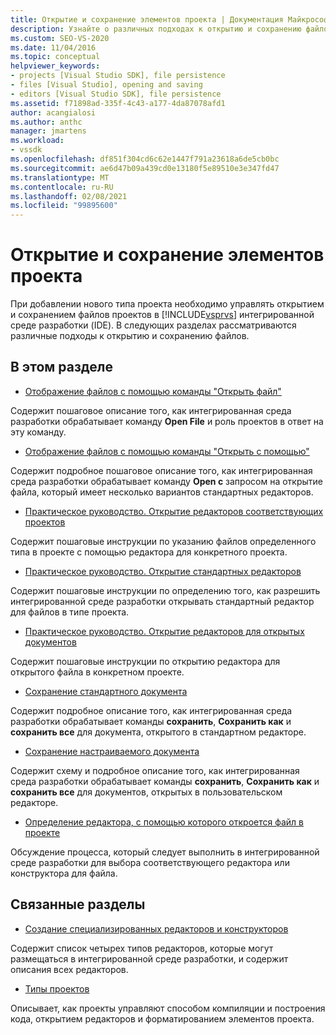 ```yaml
---
title: Открытие и сохранение элементов проекта | Документация Майкрософт
description: Узнайте о различных подходах к открытию и сохранению файлов для нового типа проекта в интегрированной среде разработки Visual Studio.
ms.custom: SEO-VS-2020
ms.date: 11/04/2016
ms.topic: conceptual
helpviewer_keywords:
- projects [Visual Studio SDK], file persistence
- files [Visual Studio], opening and saving
- editors [Visual Studio SDK], file persistence
ms.assetid: f71898ad-335f-4c43-a177-4da87078afd1
author: acangialosi
ms.author: anthc
manager: jmartens
ms.workload:
- vssdk
ms.openlocfilehash: df851f304cd6c62e1447f791a23618a6de5cb0bc
ms.sourcegitcommit: ae6d47b09a439cd0e13180f5e89510e3e347fd47
ms.translationtype: MT
ms.contentlocale: ru-RU
ms.lasthandoff: 02/08/2021
ms.locfileid: "99895600"
---
```

# <a name="opening-and-saving-project-items"></a>Открытие и сохранение элементов проекта
При добавлении нового типа проекта необходимо управлять открытием и сохранением файлов проектов в [!INCLUDE[vsprvs](../../code-quality/includes/vsprvs_md.md)] интегрированной среде разработки (IDE). В следующих разделах рассматриваются различные подходы к открытию и сохранению файлов.

## <a name="in-this-section"></a>В этом разделе
- [Отображение файлов с помощью команды "Открыть файл"](../../extensibility/internals/displaying-files-by-using-the-open-file-command.md)

 Содержит пошаговое описание того, как интегрированная среда разработки обрабатывает команду **Open File** и роль проектов в ответ на эту команду.

- [Отображение файлов с помощью команды "Открыть с помощью"](../../extensibility/internals/displaying-files-by-using-the-open-with-command.md)

 Содержит подробное пошаговое описание того, как интегрированная среда разработки обрабатывает команду **Open с** запросом на открытие файла, который имеет несколько вариантов стандартных редакторов.

- [Практическое руководство. Открытие редакторов соответствующих проектов](../../extensibility/how-to-open-project-specific-editors.md)

 Содержит пошаговые инструкции по указанию файлов определенного типа в проекте с помощью редактора для конкретного проекта.

- [Практическое руководство. Открытие стандартных редакторов](../../extensibility/how-to-open-standard-editors.md)

 Содержит пошаговые инструкции по определению того, как разрешить интегрированной среде разработки открывать стандартный редактор для файлов в типе проекта.

- [Практическое руководство. Открытие редакторов для открытых документов](../../extensibility/how-to-open-editors-for-open-documents.md)

 Содержит пошаговые инструкции по открытию редактора для открытого файла в конкретном проекте.

- [Сохранение стандартного документа](../../extensibility/internals/saving-a-standard-document.md)

 Содержит подробное описание того, как интегрированная среда разработки обрабатывает команды **сохранить**, **Сохранить как** и **сохранить все** для документа, открытого в стандартном редакторе.

- [Сохранение настраиваемого документа](../../extensibility/internals/saving-a-custom-document.md)

 Содержит схему и подробное описание того, как интегрированная среда разработки обрабатывает команды **сохранить**, **Сохранить как** и **сохранить все** для документов, открытых в пользовательском редакторе.

- [Определение редактора, с помощью которого откроется файл в проекте](../../extensibility/internals/determining-which-editor-opens-a-file-in-a-project.md)

 Обсуждение процесса, который следует выполнить в интегрированной среде разработки для выбора соответствующего редактора или конструктора для файла.

## <a name="related-sections"></a>Связанные разделы
- [Создание специализированных редакторов и конструкторов](../../extensibility/creating-custom-editors-and-designers.md)

 Содержит список четырех типов редакторов, которые могут размещаться в интегрированной среде разработки, и содержит описания всех редакторов.

- [Типы проектов](../../extensibility/internals/project-types.md)

 Описывает, как проекты управляют способом компиляции и построения кода, открытием редакторов и форматированием элементов проекта.
